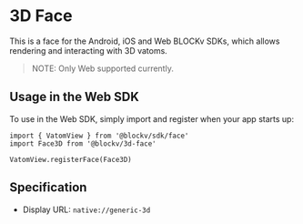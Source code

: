 # 3D Face

This is a face for the Android, iOS and Web BLOCKv SDKs, which allows rendering and interacting with 3D vatoms.

> NOTE: Only Web supported currently.

## Usage in the Web SDK

To use in the Web SDK, simply import and register when your app starts up:

```
import { VatomView } from '@blockv/sdk/face'
import Face3D from '@blockv/3d-face'

VatomView.registerFace(Face3D)
```

## Specification

- Display URL: `native://generic-3d`
